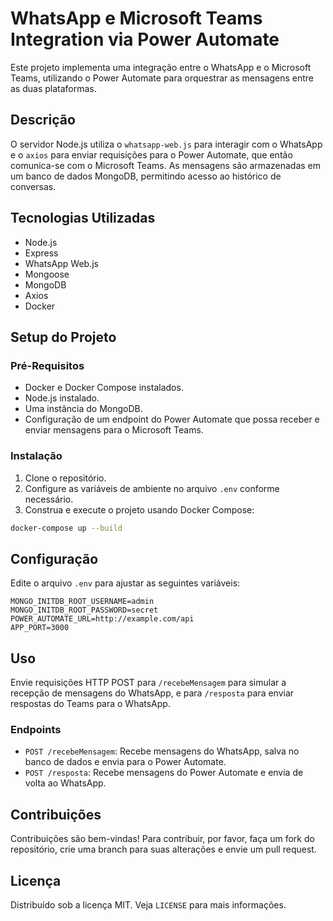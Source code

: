 
# WhatsApp e Microsoft Teams Integration via Power Automate

Este projeto implementa uma integração entre o WhatsApp e o Microsoft Teams, utilizando o Power Automate para orquestrar as mensagens entre as duas plataformas.

## Descrição

O servidor Node.js utiliza o `whatsapp-web.js` para interagir com o WhatsApp e o `axios` para enviar requisições para o Power Automate, que então comunica-se com o Microsoft Teams. As mensagens são armazenadas em um banco de dados MongoDB, permitindo acesso ao histórico de conversas.

## Tecnologias Utilizadas

- Node.js
- Express
- WhatsApp Web.js
- Mongoose
- MongoDB
- Axios
- Docker

## Setup do Projeto

### Pré-Requisitos

- Docker e Docker Compose instalados.
- Node.js instalado.
- Uma instância do MongoDB.
- Configuração de um endpoint do Power Automate que possa receber e enviar mensagens para o Microsoft Teams.

### Instalação

1. Clone o repositório.
2. Configure as variáveis de ambiente no arquivo `.env` conforme necessário.
3. Construa e execute o projeto usando Docker Compose:

```bash
docker-compose up --build
```

## Configuração

Edite o arquivo `.env` para ajustar as seguintes variáveis:

```plaintext
MONGO_INITDB_ROOT_USERNAME=admin
MONGO_INITDB_ROOT_PASSWORD=secret
POWER_AUTOMATE_URL=http://example.com/api
APP_PORT=3000
```

## Uso

Envie requisições HTTP POST para `/recebeMensagem` para simular a recepção de mensagens do WhatsApp, e para `/resposta` para enviar respostas do Teams para o WhatsApp.

### Endpoints

- `POST /recebeMensagem`: Recebe mensagens do WhatsApp, salva no banco de dados e envia para o Power Automate.
- `POST /resposta`: Recebe mensagens do Power Automate e envia de volta ao WhatsApp.

## Contribuições

Contribuições são bem-vindas! Para contribuir, por favor, faça um fork do repositório, crie uma branch para suas alterações e envie um pull request.

## Licença

Distribuído sob a licença MIT. Veja `LICENSE` para mais informações.
